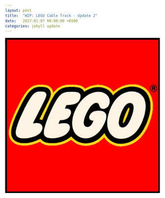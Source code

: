 ```yaml
---
layout: post
title:  "WIP: LEGO Cable Track - Update 2"
date:   2017-01-07 00:00:00 +0100
categories: jekyll update
---
```




![My helpful screenshot](/images/LEGO_logo_1972.png)

